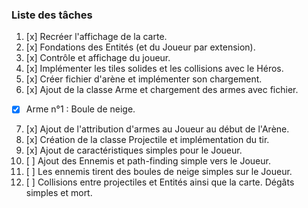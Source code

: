 ﻿### Liste des tâches

1. [x] Recréer l'affichage de la carte.
2. [x] Fondations des Entités (et du Joueur par extension).
3. [x] Contrôle et affichage du joueur.
4. [x] Implémenter les tiles solides et les collisions avec le Héros.
5. [x] Créer fichier d'arène et implémenter son chargement.
6. [x] Ajout de la classe Arme et chargement des armes avec fichier.
  - [x] Arme n°1 : Boule de neige.
7. [x] Ajout de l'attribution d'armes au Joueur au début de l'Arène.
8. [x] Création de la classe Projectile et implémentation du tir.
9. [x] Ajout de caractéristiques simples pour le Joueur.
10. [ ] Ajout des Ennemis et path-finding simple vers le Joueur.
11. [ ] Les ennemis tirent des boules de neige simples sur le Joueur.
12. [ ] Collisions entre projectiles et Entités ainsi que la carte. Dégâts simples et mort.